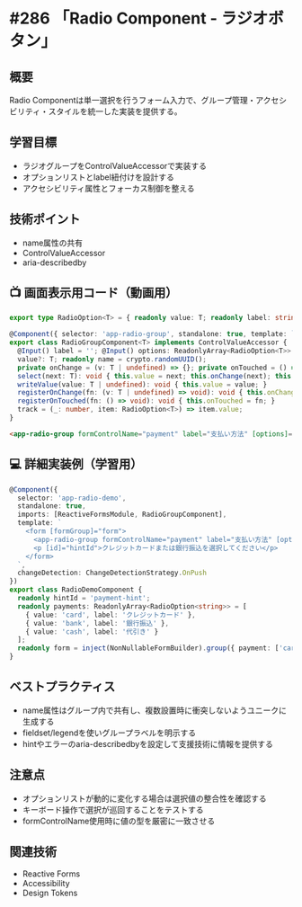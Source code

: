 # #286 「Radio Component - ラジオボタン」

## 概要
Radio Componentは単一選択を行うフォーム入力で、グループ管理・アクセシビリティ・スタイルを統一した実装を提供する。

## 学習目標
- ラジオグループをControlValueAccessorで実装する
- オプションリストとlabel紐付けを設計する
- アクセシビリティ属性とフォーカス制御を整える

## 技術ポイント
- name属性の共有
- ControlValueAccessor
- aria-describedby

## 📺 画面表示用コード（動画用）
```typescript
export type RadioOption<T> = { readonly value: T; readonly label: string; };
```

```typescript
@Component({ selector: 'app-radio-group', standalone: true, template: `<fieldset [attr.aria-describedby]="hintId"><legend>{{ label }}</legend><label *ngFor="let option of options; trackBy: track"><input type="radio" [name]="name" [value]="option.value" [checked]="option.value === value" (change)="select(option.value)">{{ option.label }}</label></fieldset>`, providers: [{ provide: NG_VALUE_ACCESSOR, useExisting: forwardRef(() => RadioGroupComponent), multi: true }], changeDetection: ChangeDetectionStrategy.OnPush })
export class RadioGroupComponent<T> implements ControlValueAccessor {
  @Input() label = ''; @Input() options: ReadonlyArray<RadioOption<T>> = []; @Input() hintId?: string;
  value?: T; readonly name = crypto.randomUUID();
  private onChange = (v: T | undefined) => {}; private onTouched = () => {};
  select(next: T): void { this.value = next; this.onChange(next); this.onTouched(); }
  writeValue(value: T | undefined): void { this.value = value; }
  registerOnChange(fn: (v: T | undefined) => void): void { this.onChange = fn; }
  registerOnTouched(fn: () => void): void { this.onTouched = fn; }
  track = (_: number, item: RadioOption<T>) => item.value;
}
```

```html
<app-radio-group formControlName="payment" label="支払い方法" [options]="payments"></app-radio-group>
```

## 💻 詳細実装例（学習用）
```typescript
@Component({
  selector: 'app-radio-demo',
  standalone: true,
  imports: [ReactiveFormsModule, RadioGroupComponent],
  template: `
    <form [formGroup]="form">
      <app-radio-group formControlName="payment" label="支払い方法" [options]="payments" [hintId]="hintId"></app-radio-group>
      <p [id]="hintId">クレジットカードまたは銀行振込を選択してください</p>
    </form>
  `,
  changeDetection: ChangeDetectionStrategy.OnPush
})
export class RadioDemoComponent {
  readonly hintId = 'payment-hint';
  readonly payments: ReadonlyArray<RadioOption<string>> = [
    { value: 'card', label: 'クレジットカード' },
    { value: 'bank', label: '銀行振込' },
    { value: 'cash', label: '代引き' }
  ];
  readonly form = inject(NonNullableFormBuilder).group({ payment: ['card', Validators.required] });
}
```

## ベストプラクティス
- name属性はグループ内で共有し、複数設置時に衝突しないようユニークに生成する
- fieldset/legendを使いグループラベルを明示する
- hintやエラーのaria-describedbyを設定して支援技術に情報を提供する

## 注意点
- オプションリストが動的に変化する場合は選択値の整合性を確認する
- キーボード操作で選択が巡回することをテストする
- formControlName使用時に値の型を厳密に一致させる

## 関連技術
- Reactive Forms
- Accessibility
- Design Tokens
